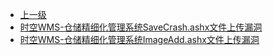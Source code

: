 * [上一级](docs/wy876_poc/)
* [时空WMS-仓储精细化管理系统SaveCrash.ashx文件上传漏洞](docs/wy876_poc/%E6%97%B6%E7%A9%BAWMS/%E6%97%B6%E7%A9%BAWMS-%E4%BB%93%E5%82%A8%E7%B2%BE%E7%BB%86%E5%8C%96%E7%AE%A1%E7%90%86%E7%B3%BB%E7%BB%9FSaveCrash.ashx%E6%96%87%E4%BB%B6%E4%B8%8A%E4%BC%A0%E6%BC%8F%E6%B4%9E.md)
* [时空WMS-仓储精细化管理系统ImageAdd.ashx文件上传漏洞](docs/wy876_poc/%E6%97%B6%E7%A9%BAWMS/%E6%97%B6%E7%A9%BAWMS-%E4%BB%93%E5%82%A8%E7%B2%BE%E7%BB%86%E5%8C%96%E7%AE%A1%E7%90%86%E7%B3%BB%E7%BB%9FImageAdd.ashx%E6%96%87%E4%BB%B6%E4%B8%8A%E4%BC%A0%E6%BC%8F%E6%B4%9E.md)
